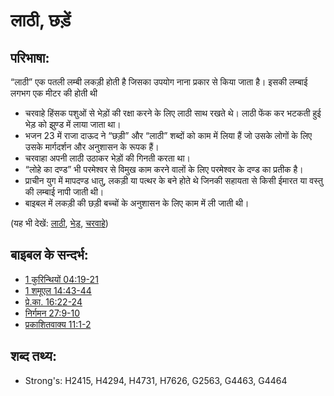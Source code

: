 # लाठी, छड़ें #

## परिभाषा: ##

“लाठी” एक पतली लम्बी लकड़ी होती है जिसका उपयोग नाना प्रकार से किया जाता है। इसकी लम्बाई लगभग एक मीटर की होती थी

* चरवाहे हिंसक पशुओं से भेड़ों की रक्षा करने के लिए लाठी साथ रखते थे। लाठी फेंक कर भटकती हुई भेड़ को झुण्ड में लाया जाता था।
* भजन 23 में राजा दाऊद ने “छड़ी” और “लाठी” शब्दों को काम में लिया हैं जो उसके लोगों के लिए उसके मार्गदर्शन और अनुशासन के रूपक हैं।
* चरवाहा अपनी लाठी उठाकर भेड़ों की गिनती करता था।
* “लोहे का दण्ड” भी परमेश्वर से विमुख काम करने वालों के लिए परमेश्वर के दण्ड का प्रतीक है।
* प्राचीन युग में मापदण्ड धातु, लकड़ी या पत्थर के बने होते थे जिनकी सहायता से किसी ईमारत या वस्तु की लम्बाई नापी जाती थी।
* बाइबल में लकड़ी की छड़ी बच्चों के अनुशासन के लिए काम में ली जाती थी।

(यह भी देखें: [लाठी](../other/staff.md), [भेड़](../other/sheep.md), [चरवाहे](../other/shepherd.md))

## बाइबल के सन्दर्भ: ##

* [1 कुरिन्थियों 04:19-21](rc://hi/tn/help/1co/04/19)
* [1 शमूएल 14:43-44](rc://hi/tn/help/1sa/14/43)
* [प्रे.का. 16:22-24](rc://hi/tn/help/act/16/22)
* [निर्गमन 27:9-10](rc://hi/tn/help/exo/27/09)
* [प्रकाशितवाक्य 11:1-2](rc://hi/tn/help/rev/11/01)

## शब्द तथ्य: ##

* Strong's: H2415, H4294, H4731, H7626, G2563, G4463, G4464
